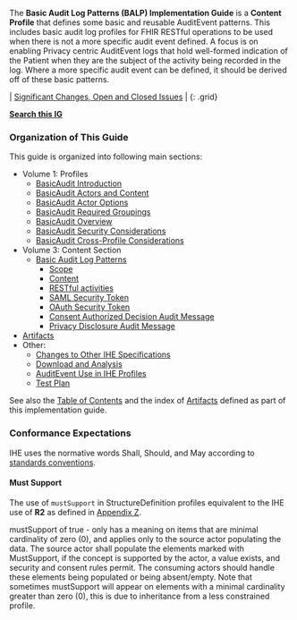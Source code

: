 The **Basic Audit Log Patterns (BALP) Implementation Guide** is a **Content Profile** that defines some basic and reusable AuditEvent patterns. This includes basic audit log profiles for FHIR RESTful operations to be used when there is not a more specific audit event defined. A focus is on enabling Privacy centric AuditEvent logs that hold well-formed indication of the Patient when they are the subject of the activity being recorded in the log. Where a more specific audit event can be defined, it should be derived off of these basic patterns.

<div markdown="1" class="stu-note">

| [Significant Changes, Open and Closed Issues](issues.html) |
{: .grid}

**[Search this IG](https://www.google.com/search?q=site%3Ahttps%3A%2F%2Fprofiles.ihe.net%2FITI%2FBasicAudit)**

</div>

### Organization of This Guide

This guide is organized into following main sections:

- Volume 1: Profiles
  - [BasicAudit Introduction](volume-1.html)
  - [BasicAudit Actors and Content](volume-1.html#1521-basicaudit-actors-and-content)
  - [BasicAudit Actor Options](volume-1.html#1522-basicaudit-actor-options)
  - [BasicAudit Required Groupings](volume-1.html#1523-basicaudit-required-actor-grouping)
  - [BasicAudit Overview](volume-1.html#1524-basicaudit-overview)
  - [BasicAudit Security Considerations](volume-1.html#1525-basicaudit-security-considerations)
  - [BasicAudit Cross-Profile Considerations](volume-1.html#1526-basicaudit-cross-profile-considerations)
- Volume 3: Content Section
  - [Basic Audit Log Patterns](content.html)
    - [Scope](content.html#3571-scope)
    - [Content](content.html#3572-content)
    - [RESTful activities](content.html#3573-restful-activities)
    - [SAML Security Token](content.html#3574-saml-security-token)
    - [OAuth Security Token](content.html#3575-oauth-security-token)
    - [Consent Authorized Decision Audit Message](content.html#3576-consent-authorized-decision-audit-message)
    - [Privacy Disclosure Audit Message](content.html#3577-privacy-disclosure-audit-message)
- [Artifacts](artifacts.html)
- Other:
  - [Changes to Other IHE Specifications](other.html)
  - [Download and Analysis](download.html)
  - [AuditEvent Use in IHE Profiles](appendix.html)
  - [Test Plan](testplan.html)

See also the [Table of Contents](toc.html) and the index of [Artifacts](artifacts.html) defined as part of this implementation guide.

### Conformance Expectations

IHE uses the normative words Shall, Should, and May according to [standards conventions](https://profiles.ihe.net/GeneralIntro/ch-E.html).

#### Must Support

The use of ```mustSupport``` in StructureDefinition profiles equivalent to the IHE use of **R2** as defined in [Appendix Z](https://profiles.ihe.net/ITI/TF/Volume2/ch-Z.html#z.10-profiling-conventions-for-constraints-on-fhir).

mustSupport of true - only has a meaning on items that are minimal cardinality of zero (0), and applies only to the source actor populating the data. The source actor shall populate the elements marked with MustSupport, if the concept is supported by the actor, a value exists, and security and consent rules permit. 
The consuming actors should handle these elements being populated or being absent/empty. 
Note that sometimes mustSupport will appear on elements with a minimal cardinality greater than zero (0), this is due to inheritance from a less constrained profile.
